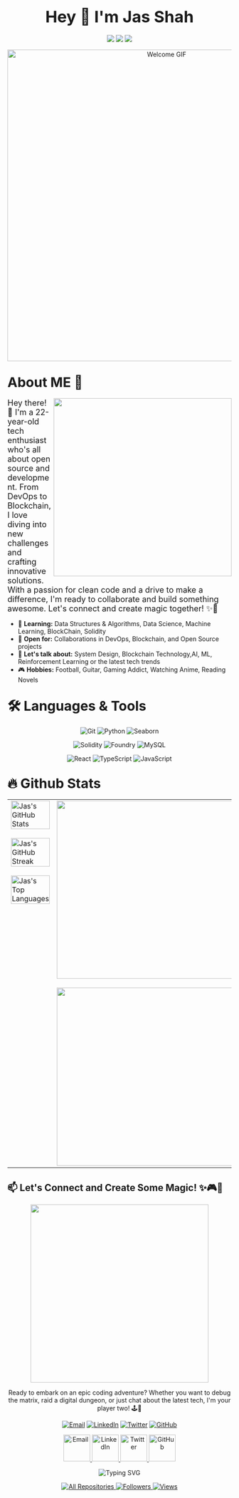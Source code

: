 # <div align="center" style="font-size: 36px;">Hey 👋 I'm Jas Shah</div>

<p align="center">
  <a href="mailto:jasdhiren.shah@stonybrook.edu"><img src="https://img.shields.io/badge/Email-jasdhiren.shah%40stonybrook.edu-blue?style=flat-square&logo=gmail" style="font-size: 20px;"></a>
  <a href="https://www.linkedin.com/in/jas-shah-709854233/"><img src="https://img.shields.io/badge/LinkedIn-Jas%20Shah-blue?style=flat-square&logo=linkedin" style="font-size: 20px;"></a>
  <a href="https://x.com/Jas529"><img src="https://img.shields.io/badge/Twitter-@Jas529-blue?style=flat-square&logo=twitter" style="font-size: 20px;"></a>
</p>

<div align="center">
  <img src="https://media.giphy.com/media/v1.Y2lkPTc5MGI3NjExejhydWFvc3JxZDhnNTU4NjF5dXo5cXl2Y3YxanhkM2JiMGh2dHg5dSZlcD12MV9naWZzX3NlYXJjaCZjdD1n/cXWakqw2hEr8aN5m2B/giphy.gif" alt="Welcome GIF" width="700" >
</div>

## <span style="font-size: 30px;">About ME 💬</span>

<img align="right" src="https://media2.giphy.com/media/v1.Y2lkPTc5MGI3NjExazNkaWh0bWp2N2txMWF2cHd6NnF5dnhqbHNpbzJkMXoyZ2NyN3hqdyZlcD12MV9pbnRlcm5hbF9naWZfYnlfaWQmY3Q9Zw/pHZ8BBgLaXPliFNudh/giphy.gif" width="400">

<span style="font-size: 18px;">
Hey there! 👋 I'm a 22-year-old tech enthusiast who's all about open source and development. From DevOps to Blockchain, I love diving into new challenges and crafting innovative solutions. With a passion for clean code and a drive to make a difference, I'm ready to collaborate and build something awesome. Let's connect and create magic together! ✨🚀
</span>

- 🌱 **Learning:** Data Structures & Algorithms, Data Science, Machine Learning, BlockChain, Solidity
- 💼 **Open for:** Collaborations in DevOps, Blockchain, and Open Source projects
- 💬 **Let's talk about:** System Design, Blockchain Technology,AI, ML, Reinforcement Learning or the latest tech trends
- 🎮 **Hobbies:** Football, Guitar, Gaming Addict, Watching Anime, Reading Novels

## <span style="font-size: 30px;">🛠️ Languages & Tools</span>

<p align="center">
  <img src="https://img.shields.io/badge/Git-F05032?style=for-the-badge&logo=git&logoColor=white" alt="Git" />
  <img src="https://img.shields.io/badge/Python-3776AB?style=for-the-badge&logo=python&logoColor=white" alt="Python">
  <img src="https://img.shields.io/badge/Seaborn-00C853?style=for-the-badge&logo=data:image/png;base64,iVBORw0KGgoAAAANSUhEUgAAABAAAAAQCAYAAAAf8/9hAAAAVUlEQVR42mNgGAWjYBSMglEwC2FgAiaKARLEVAxmDAaMKwAZI2BqAGJWqAIIowDkCo4ZIJqABlQwDKGqAEmICmD6EwggFQOAGh3Q3UTe6dGAAAAAElFTkSuQmCC&logoColor=white" alt="Seaborn" />
  
</p>
<p align="center">
  <img src="https://img.shields.io/badge/Solidity-363636?style=for-the-badge&logo=solidity&logoColor=white" alt="Solidity" />
  <img src="https://img.shields.io/badge/Foundry-000000?style=for-the-badge&logo=ethereum&logoColor=white" alt="Foundry" />
  <img src="https://img.shields.io/badge/SQL-4479A1?style=for-the-badge&logo=mysql&logoColor=black&labelColor=white&color=orange" alt="MySQL" />
</p>
<p align="center">
  <img src="https://img.shields.io/badge/React-20232A?style=for-the-badge&logo=react&logoColor=61DAFB" alt="React" />
  <img src="https://img.shields.io/badge/TypeScript-007ACC?style=for-the-badge&logo=typescript&logoColor=white" alt="TypeScript" />
  <img src="https://img.shields.io/badge/JavaScript-F7DF1E?style=for-the-badge&logo=javascript&logoColor=black" alt="JavaScript" />
</p>

## <span style="font-size: 30px;">🔥 Github Stats</span>

<div align="center">
  <table>
    <tr>
      <td width="50%" valign="top">
        <img src="https://github-readme-stats.vercel.app/api?username=Arbiter09&show_icons=true&theme=tokyonight&hide_border=true" alt="Jas's GitHub Stats" width="100%"/>
        <img src="https://github-readme-streak-stats.herokuapp.com/?user=Arbiter09&theme=tokyonight&hide_border=true" alt="Jas's GitHub Streak" width="100%" style="margin-top: 20px;" />
        <img src="https://github-readme-stats.vercel.app/api/top-langs/?username=Arbiter09&layout=compact&theme=tokyonight&hide_border=true" alt="Jas's Top Languages" width="100%" style="margin-top: 20px;" />
      </td>
      <td width="50%" valign="top">
        <div align="right">
          <img src="https://github.com/Xx-Ashutosh-xX/Xx-Ashutosh-xX/blob/master/assets/13626.gif" width="400">
        </div>
        <div align="right" style="margin-top: 20px;">
          <img src="https://media.giphy.com/media/13GIgrGdslD9oQ/giphy.gif" width="400">
        </div>
      </td>
    </tr>
  </table>
</div>


## 📫 Let's Connect and Create Some Magic! ✨🎮🚀

<div align="center">
  <img src="https://github.com/Xx-Ashutosh-xX/Xx-Ashutosh-xX/blob/master/assets/93195.gif" width="400">
  <p>Ready to embark on an epic coding adventure? Whether you want to debug the matrix, raid a digital dungeon, or just chat about the latest tech, I'm your player two! 🕹️👾</p>
</div>

<div align="center">

  [![Email](https://img.shields.io/badge/Email-FF4500?style=for-the-badge&logo=gmail&logoColor=white)](mailto:jasdhiren.shah@stonybrook.edu)
  [![LinkedIn](https://img.shields.io/badge/LinkedIn-0077B5?style=for-the-badge&logo=linkedin&logoColor=white)](https://www.linkedin.com/in/jas-shah-709854233/)
  [![Twitter](https://img.shields.io/badge/Twitter-1DA1F2?style=for-the-badge&logo=twitter&logoColor=white)](https://x.com/Jas529)
  [![GitHub](https://img.shields.io/badge/GitHub-100000?style=for-the-badge&logo=github&logoColor=white)](https://github.com/Arbiter09)

  <a href="mailto:jasdhiren.shah@stonybrook.edu">
    <img src="https://media.giphy.com/media/KxlbRn0HuTW7gZID83/giphy.gif" width="60" height="60" alt="Email">
  </a>
  <a href="https://www.linkedin.com/in/jas-shah-709854233/">
    <img src="https://media.giphy.com/media/HQTYdpx1yhxWpugAi2/giphy.gif" width="60" height="60" alt="LinkedIn">
  </a>
  <a href="https://x.com/Jas529">
    <img src="https://media.giphy.com/media/H508mck9ufO9q6z76O/giphy.gif" width="60" height="60" alt="Twitter">
  </a>
  <a href="https://github.com/Arbiter09">
    <img src="https://media.giphy.com/media/KzJkzjggfGN5Py6nkT/giphy.gif" width="60" height="60" alt="GitHub">
  </a>

</div>

<div align="center">

  ![Typing SVG](https://readme-typing-svg.herokuapp.com?font=Fira+Code&pause=1000&color=00FF00&center=true&vCenter=true&width=435&lines=Debugging+the+universe...;Compiling+cosmic+code...;Decrypting+alien+transmissions...;Loading+next+adventure...)

</div>

<p align="center">
  <a href="https://github.com/Arbiter09?tab=repositories&sort=stargazers">
    <img alt="All Repositories" title="All Repos" src="https://custom-icon-badges.herokuapp.com/badge/-All%20Repos-2962FF?style=for-the-badge&logoColor=white&logo=repo"/>
  </a>
  <a href="https://github.com/Arbiter09?tab=followers">
    <img alt="Followers" title="Follow me on Github" src="https://custom-icon-badges.herokuapp.com/github/followers/Arbiter09?color=236ad3&labelColor=1155ba&style=for-the-badge&logo=person-add&label=Follow&logoColor=white"/>
  </a>
  <a href="https://github.com/Arbiter09">
    <img alt="Views" title="GitHub Profile Views" src="https://komarev.com/ghpvc/?username=Arbiter09&style=for-the-badge"/>
  </a>
</p>
